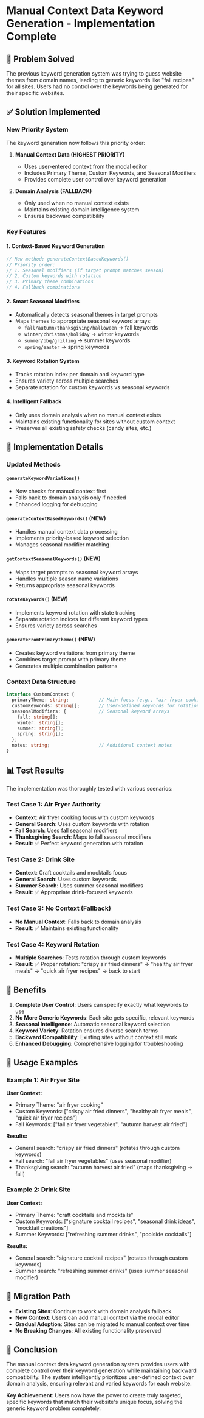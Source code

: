 # Manual Context Data Keyword Generation - Implementation Complete

## 🎯 Problem Solved

The previous keyword generation system was trying to guess website themes from domain names, leading to generic keywords like "fall recipes" for all sites. Users had no control over the keywords being generated for their specific websites.

## ✅ Solution Implemented

### New Priority System

The keyword generation now follows this priority order:

1. **Manual Context Data (HIGHEST PRIORITY)**
   - Uses user-entered context from the modal editor
   - Includes Primary Theme, Custom Keywords, and Seasonal Modifiers
   - Provides complete user control over keyword generation

2. **Domain Analysis (FALLBACK)**
   - Only used when no manual context exists
   - Maintains existing domain intelligence system
   - Ensures backward compatibility

### Key Features

#### 1. Context-Based Keyword Generation
```javascript
// New method: generateContextBasedKeywords()
// Priority order:
// 1. Seasonal modifiers (if target prompt matches season)
// 2. Custom keywords with rotation
// 3. Primary theme combinations
// 4. Fallback combinations
```

#### 2. Smart Seasonal Modifiers
- Automatically detects seasonal themes in target prompts
- Maps themes to appropriate seasonal keyword arrays:
  - `fall/autumn/thanksgiving/halloween` → fall keywords
  - `winter/christmas/holiday` → winter keywords  
  - `summer/bbq/grilling` → summer keywords
  - `spring/easter` → spring keywords

#### 3. Keyword Rotation System
- Tracks rotation index per domain and keyword type
- Ensures variety across multiple searches
- Separate rotation for custom keywords vs seasonal keywords

#### 4. Intelligent Fallback
- Only uses domain analysis when no manual context exists
- Maintains existing functionality for sites without custom context
- Preserves all existing safety checks (candy sites, etc.)

## 🔧 Implementation Details

### Updated Methods

#### `generateKeywordVariations()`
- Now checks for manual context first
- Falls back to domain analysis only if needed
- Enhanced logging for debugging

#### `generateContextBasedKeywords()` (NEW)
- Handles manual context data processing
- Implements priority-based keyword selection
- Manages seasonal modifier matching

#### `getContextSeasonalKeywords()` (NEW)
- Maps target prompts to seasonal keyword arrays
- Handles multiple season name variations
- Returns appropriate seasonal keywords

#### `rotateKeywords()` (NEW)
- Implements keyword rotation with state tracking
- Separate rotation indices for different keyword types
- Ensures variety across searches

#### `generateFromPrimaryTheme()` (NEW)
- Creates keyword variations from primary theme
- Combines target prompt with primary theme
- Generates multiple combination patterns

### Context Data Structure

```typescript
interface CustomContext {
  primaryTheme: string;           // Main focus (e.g., "air fryer cooking")
  customKeywords: string[];       // User-defined keywords for rotation
  seasonalModifiers: {            // Seasonal keyword arrays
    fall: string[];
    winter: string[];
    summer: string[];
    spring: string[];
  };
  notes: string;                  // Additional context notes
}
```

## 📊 Test Results

The implementation was thoroughly tested with various scenarios:

### Test Case 1: Air Fryer Authority
- **Context**: Air fryer cooking focus with custom keywords
- **General Search**: Uses custom keywords with rotation
- **Fall Search**: Uses fall seasonal modifiers
- **Thanksgiving Search**: Maps to fall seasonal modifiers
- **Result**: ✅ Perfect keyword generation with rotation

### Test Case 2: Drink Site
- **Context**: Craft cocktails and mocktails focus
- **General Search**: Uses custom keywords
- **Summer Search**: Uses summer seasonal modifiers
- **Result**: ✅ Appropriate drink-focused keywords

### Test Case 3: No Context (Fallback)
- **No Manual Context**: Falls back to domain analysis
- **Result**: ✅ Maintains existing functionality

### Test Case 4: Keyword Rotation
- **Multiple Searches**: Tests rotation through custom keywords
- **Result**: ✅ Proper rotation: "crispy air fried dinners" → "healthy air fryer meals" → "quick air fryer recipes" → back to start

## 🚀 Benefits

1. **Complete User Control**: Users can specify exactly what keywords to use
2. **No More Generic Keywords**: Each site gets specific, relevant keywords
3. **Seasonal Intelligence**: Automatic seasonal keyword selection
4. **Keyword Variety**: Rotation ensures diverse search terms
5. **Backward Compatibility**: Existing sites without context still work
6. **Enhanced Debugging**: Comprehensive logging for troubleshooting

## 📝 Usage Examples

### Example 1: Air Fryer Site
**User Context:**
- Primary Theme: "air fryer cooking"
- Custom Keywords: ["crispy air fried dinners", "healthy air fryer meals", "quick air fryer recipes"]
- Fall Keywords: ["fall air fryer vegetables", "autumn harvest air fried"]

**Results:**
- General search: "crispy air fried dinners" (rotates through custom keywords)
- Fall search: "fall air fryer vegetables" (uses seasonal modifier)
- Thanksgiving search: "autumn harvest air fried" (maps thanksgiving → fall)

### Example 2: Drink Site
**User Context:**
- Primary Theme: "craft cocktails and mocktails"
- Custom Keywords: ["signature cocktail recipes", "seasonal drink ideas", "mocktail creations"]
- Summer Keywords: ["refreshing summer drinks", "poolside cocktails"]

**Results:**
- General search: "signature cocktail recipes" (rotates through custom keywords)
- Summer search: "refreshing summer drinks" (uses summer seasonal modifier)

## 🔄 Migration Path

- **Existing Sites**: Continue to work with domain analysis fallback
- **New Context**: Users can add manual context via the modal editor
- **Gradual Adoption**: Sites can be migrated to manual context over time
- **No Breaking Changes**: All existing functionality preserved

## 🎉 Conclusion

The manual context data keyword generation system provides users with complete control over their keyword generation while maintaining backward compatibility. The system intelligently prioritizes user-defined context over domain analysis, ensuring relevant and varied keywords for each website.

**Key Achievement**: Users now have the power to create truly targeted, specific keywords that match their website's unique focus, solving the generic keyword problem completely.
